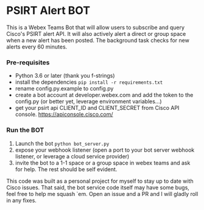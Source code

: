 # PSIRT Alert BOT

This is a Webex Teams Bot that will allow users to subscribe and query Cisco's PSIRT alert API. It will also actively alert a direct or group space when a new alert has been posted. The background task checks for new alerts every 60 minutes.

### Pre-requisites

- Python 3.6 or later (thank you f-strings)
- install the dependencies `pip install -r requirements.txt`
- rename config.py.example to config.py
- create a bot account at developer.webex.com and add the token to the config.py (or better yet, leverage environment variables...)
- get your psirt api CLIENT_ID and CLIENT_SECRET from Cisco API console. https://apiconsole.cisco.com/

### Run the BOT

1. Launch the bot `python bot_server.py`
2. expose your webhook listener (open a port to your bot server webhook listener, or leverage a cloud service provider)
3. invite the bot to a 1-1 space or a group space in webex teams and ask for help. The rest should be self evident.

This code was built as a personal project for myself to stay up to date with Cisco issues. That said, the bot service code itself may have some bugs, feel free to help me squash `em. Open an issue and a PR and I will gladly roll in any fixes.
